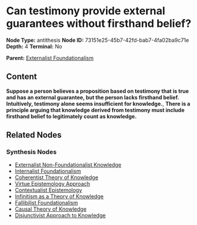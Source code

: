 # Can testimony provide external guarantees without firsthand belief?

**Node Type:** antithesis
**Node ID:** 73151e25-45b7-42fd-bab7-4fa02ba9c71e
**Depth:** 4
**Terminal:** No

**Parent:** [Externalist Foundationalism](externalist-foundationalism-synthesis-5f5bacb4-81e2-4245-884b-78e781da31c6.md)

## Content

**Suppose a person believes a proposition based on testimony that is true and has an external guarantee, but the person lacks firsthand belief. Intuitively, testimony alone seems insufficient for knowledge.**, **There is a principle arguing that knowledge derived from testimony must include firsthand belief to legitimately count as knowledge.**

## Related Nodes

### Synthesis Nodes

- [Externalist Non-Foundationalist Knowledge](externalist-non-foundationalist-knowledge-synthesis-c52d6d5e-51e6-4825-adf3-b0a57a75b4ff.md)
- [Internalist Foundationalism](internalist-foundationalism-synthesis-3373c08d-6623-4c71-92bb-b591e94c5599.md)
- [Coherentist Theory of Knowledge](coherentist-theory-of-knowledge-synthesis-e65b3ee4-a84b-4b60-8979-984228ed06cd.md)
- [Virtue Epistemology Approach](virtue-epistemology-approach-synthesis-c601306c-a447-47ad-8d21-b8d9ab6503bf.md)
- [Contextualist Epistemology](contextualist-epistemology-synthesis-3d6fdadb-16ca-47bd-ae04-ffab61981978.md)
- [Infinitism as a Theory of Knowledge](infinitism-as-a-theory-of-knowledge-synthesis-f62ad454-8276-4ce7-ad9b-0b8a70f41e05.md)
- [Fallibilist Foundationalism](fallibilist-foundationalism-synthesis-acffe48c-9cb2-45df-b2f9-76042cf1780d.md)
- [Causal Theory of Knowledge](causal-theory-of-knowledge-synthesis-0bbb89ec-da42-4213-bd8e-648ff31e341c.md)
- [Disjunctivist Approach to Knowledge](disjunctivist-approach-to-knowledge-synthesis-ec98ce7c-a883-4a04-b4ee-9757fa46c5b9.md)
